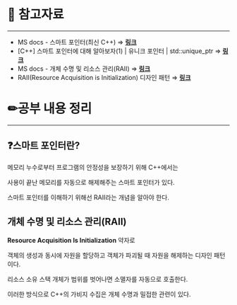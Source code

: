 # 🔗 참고자료

---

- MS docs - 스마트 포인터(최신 C++) ⇒ ****[링크](https://learn.microsoft.com/ko-kr/cpp/cpp/smart-pointers-modern-cpp?view=msvc-170)****
- [C++] 스마트 포인터에 대해 알아보자(1) | 유니크 포인터 | std::unique_ptr ⇒ **[링크](https://woo-dev.tistory.com/110)**
- MS docs - 개체 수명 및 리소스 관리(RAII) ⇒ ****[링크](https://learn.microsoft.com/ko-kr/cpp/cpp/object-lifetime-and-resource-management-modern-cpp?view=msvc-170)****
- RAII(Resource Acquisition is Initialization) 디자인 패턴 ⇒ ****[링크](https://velog.io/@sage_y/RAIIResource-Acquisition-is-Initialization-%EB%94%94%EC%9E%90%EC%9D%B8-%ED%8C%A8%ED%84%B4)****

# ✏공부 내용 정리

---

## ❓스마트 포인터란?

메모리 누수로부터 프로그램의 안정성을 보장하기 위해 C++에서는

사용이 끝난 메모리를 자동으로 해제해주는 스마트 포인터가 있다.

스마트 포인터를 이해하기 위해선 RAII라는 개념을 알아야 한다.

## 개체 수명 및 리소스 관리(****RAII****)

**Resource Acquisition Is Initialization** 약자로

객체의 생성과 동시에 자원을 할당하고 객체가 파괴될 때 자원을 해제하는 디자인 패턴이다.

리소스 소유 스택 개체가 범위를 벗어나면 소멸자를 자동으로 호출한다.

이러한 방식으로 C++의 가비지 수집은 개체 수명과 밀접한 관련이 있다.
